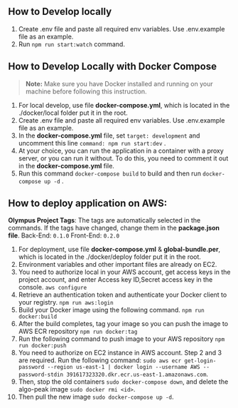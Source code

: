 ## How to Develop locally

1. Create .env file and paste all required env variables. Use .env.example file as an example.
2. Run `npm run start:watch` command.

## How to Develop Locally with Docker Compose

> **Note:** Make sure you have Docker installed and running on your machine before following this instruction.

1. For local develop, use file **docker-compose.yml**, which is located in the ./docker/local folder put it in the root.
2. Create .env file and paste all required env variables. Use .env.example file as an example.
3. In the **docker-compose.yml** file, set `target: development` and uncomment this line `command: npm run start:dev` .
4. At your choice, you can run the application in a container with a proxy server, or you can run it without. To do this, you need to comment it out in the **docker-compose.yml** file.
5. Run this command `docker-compose build` to build and then run `docker-compose up -d` .

## How to deploy application on AWS:

**Olympus Project Tags**:
The tags are automatically selected in the commands. If the tags have changed, change them in the **package.json file**.
Back-End: `0.1.0`
Front-End: `0.2.0`

1. For deployment, use file **docker-compose.yml** & **global-bundle.per**, which is located in the ./docker/deploy folder put it in the root.
2. Environment variables and other important files are already on EC2.
3. You need to authorize local in your AWS account, get access keys in the project account, and enter Access key ID,Secret access key in the console. `aws configure`
4. Retrieve an authentication token and authenticate your Docker client to your registry. `npm run aws:login`
5. Build your Docker image using the following command. `npm run docker:build`
6. After the build completes, tag your image so you can push the image to AWS ECR repository `npm run docker:tag`
7. Run the following command to push image to your AWS repository `npm run docker:push`
8. You need to authorize on EC2 instance in AWS account. Step 2 and 3 are required.
   Run the following command: `sudo aws ecr get-login-password --region us-east-1 | docker login --username AWS --password-stdin 391617323320.dkr.ecr.us-east-1.amazonaws.com`.
9. Then, stop the old containers `sudo docker-compose down`, and delete the algo-peak image `sudo docker rmi <id>`.
10. Then pull the new image `sudo docker-compose up -d`.
